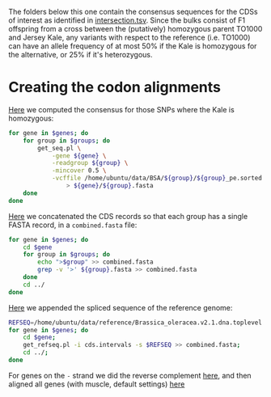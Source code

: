 The folders below this one contain the consensus sequences for the CDSs of interest as identified in 
[intersection.tsv](intersection.tsv). Since the bulks consist of F1 offspring from a cross between the (putatively) 
homozygous parent TO1000 and Jersey Kale, any variants with respect to the reference (i.e. TO1000) can have an allele 
frequency of at most 50% if the Kale is homozygous for the alternative, or 25% if it's heterozygous.

# Creating the codon alignments

[Here](https://github.com/naturalis/brassica-snps/commit/9978494239cab129923e6205d9112c22ef44b8a0) we computed the 
consensus for those SNPs where the Kale is homozygous:

```bash
for gene in $genes; do 
	for group in $groups; do 
		get_seq.pl \
			-gene ${gene} \
			-readgroup ${group} \
			-mincover 0.5 \
			-vcffile /home/ubuntu/data/BSA/${group}/${group}_pe.sorted.bam.RG.vcf.gz \
				> ${gene}/${group}.fasta
	done 
done
```

[Here](https://github.com/naturalis/brassica-snps/commit/d02f8abee7d083ee62e430c6caf50c810b1088e0) we 
concatenated the CDS records so that each group has a single FASTA record, in a `combined.fasta` file:

```bash
for gene in $genes; do 
	cd $gene
	for group in $groups; do 
		echo ">$group" >> combined.fasta
		grep -v '>' ${group}.fasta >> combined.fasta
	done
	cd ../
done
```

[Here](https://github.com/naturalis/brassica-snps/commit/d2483df99a9ee9691584129180eb7c4c40de26ee) we appended the spliced sequence of the reference genome:

```bash
REFSEQ=/home/ubuntu/data/reference/Brassica_oleracea.v2.1.dna.toplevel.fa.gz
for gene in $genes; do 
	cd $gene; 
	get_refseq.pl -i cds.intervals -s $REFSEQ >> combined.fasta; 
	cd ../; 
done
```

For genes on the `-` strand we did the reverse complement 
[here](https://github.com/naturalis/brassica-snps/commit/11bb7bd4825e49b6767b78c0eb35bd89921e1f31), and
then aligned all genes (with muscle, default settings) [here](https://github.com/naturalis/brassica-snps/commit/32f3b64233584d1986c63fbb938f78ccfff74961)
